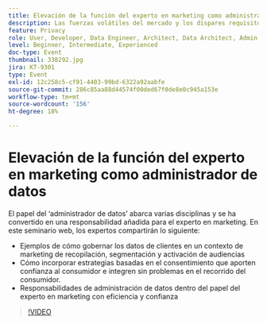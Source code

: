 ```yaml
---
title: Elevación de la función del experto en marketing como administrador de datos
description: Las fuerzas volátiles del mercado y los dispares requisitos de privacidad del consumidor pueden presentar escenarios desalentadores para el experto en marketing. Para mantener las campañas en el lado correcto de las regulaciones, los equipos de marketing necesitan que sus contrapartes informáticas tengan un proceso optimizado para afianzar el futuro del proceso de gobernanza de datos, que, idealmente, faculta a todos para seguir y aplicar reglas de uso responsable de los datos de los consumidores. Adobe y Scotiabank Digital le explican las consideraciones clave para la administración de datos responsable.
feature: Privacy
role: User, Developer, Data Engineer, Architect, Data Architect, Admin, Leader
level: Beginner, Intermediate, Experienced
doc-type: Event
thumbnail: 338292.jpg
jira: KT-9301
type: Event
exl-id: 12c258c5-cf91-4403-99bd-6322a92aabfe
source-git-commit: 286c85aa88d44574f00ded67f0de8e0c945a153e
workflow-type: tm+mt
source-wordcount: '156'
ht-degree: 18%

---
```


# Elevación de la función del experto en marketing como administrador de datos

El papel del ‘administrador de datos’ abarca varias disciplinas y se ha convertido en una responsabilidad añadida para el experto en marketing. En este seminario web, los expertos compartirán lo siguiente:

* Ejemplos de cómo gobernar los datos de clientes en un contexto de marketing de recopilación, segmentación y activación de audiencias
* Cómo incorporar estrategias basadas en el consentimiento que aporten confianza al consumidor e integren sin problemas en el recorrido del consumidor.
* Responsabilidades de administración de datos dentro del papel del experto en marketing con eficiencia y confianza

>[!VIDEO](https://video.tv.adobe.com/v/338292/?learn=on&enablevpops)
